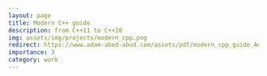 ```yaml
---
layout: page
title: Modern C++ guide
description: from C++11 to C++20
img: assets/img/projects/modern_cpp.png
redirect: https://www.adam-abed-abud.com/assets/pdf/modern_cpp_guide_Adam_Abed_Abud.pdf
importance: 3
category: work
---
```

